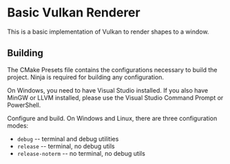 # Basic Vulkan Renderer

This is a basic implementation of Vulkan to render shapes to a window.

## Building

The CMake Presets file contains the configurations necessary to build the project. Ninja is required for building any configuration.

On Windows, you need to have Visual Studio installed. If you also have MinGW or LLVM installed, please use the Visual Studio Command Prompt or PowerShell.

Configure and build. On Windows and Linux, there are three configuration modes:

- `debug` -- terminal and debug utilities
- `release` -- terminal, no debug utils
- `release-noterm` -- no terminal, no debug utils
